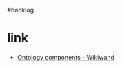 
#backlog 

# link
- [Ontology components - Wikiwand](https://www.wikiwand.com/en/Ontology_components)

